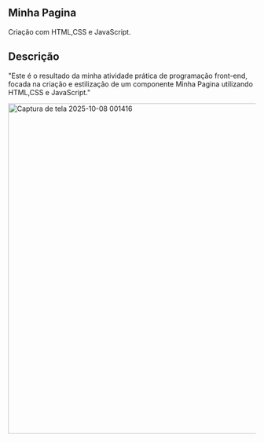 ## Minha Pagina

Criação com HTML,CSS e JavaScript.

## Descrição

"Este é o resultado da minha atividade prática de programação front-end, focada na criação e estilização de um componente Minha Pagina utilizando HTML,CSS e JavaScript."

<div>
  <img width="1277" height="672" alt="Captura de tela 2025-10-08 001416" src="" />
</div>
